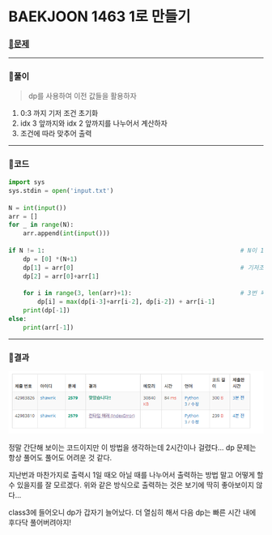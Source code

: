 # BAEKJOON 1463 1로 만들기

### [🏸문제](https://www.acmicpc.net/problem/1463) 

<hr>



### 💊풀이

> dp를 사용하여 이전 값들을 활용하자

1. 0:3 까지 기저 조건 초기화
1. idx 3 앞까지와 idx 2 앞까지를 나누어서 계산하자
1. 조건에 따라 맞추어 출력

<hr>

### 📌코드

```python
import sys
sys.stdin = open('input.txt')

N = int(input())
arr = []
for _ in range(N):
    arr.append(int(input()))

if N != 1:                                                      # N이 1이면 바로 input 출력
    dp = [0] *(N+1)
    dp[1] = arr[0]                                              # 기저조건 0:3 초기화
    dp[2] = arr[0]+arr[1]

    for i in range(3, len(arr)+1):                              # 3번 째 앞에까지 최대값에 2번 앞의 값 더한 값과 2번째 앞까지 최댓값 중 큰 값에 현재 값을 더해준다.
        dp[i] = max(dp[i-3]+arr[i-2], dp[i-2]) + arr[i-1]
    print(dp[-1])
else:
    print(arr[-1])
```

<hr>





### 🛀결과

![image-20220508100137488](readme.assets/image-20220508100137488.png)

정말 간단해 보이는 코드이지만 이 방법을 생각하는데 2시간이나 걸렸다... dp 문제는 항상 풀어도 풀어도 어려운 것 같다.

지난번과 마찬가지로 출력시 1일 때오 아닐 때를 나누어서 출력하는 방법 말고 어떻게 할 수 있을지를 잘 모르겠다. 위와 같은 방식으로 출력하는 것은 보기에 딱히 좋아보이지 않다...

class3에 들어오니 dp가 갑자기 늘어났다. 더 열심히 해서 다음 dp는 빠른 시간 내에 후다닥 풀어버려야지!
